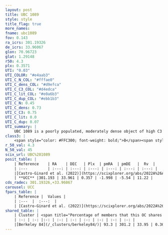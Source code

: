 ```yaml
---
layout: post
title: UBC 1089
style: style
title_flag: true
more_names: 
fname: ubc1089
fov: 0.143
ra_icrs: 301.19326
de_icrs: 33.96067
glon: 70.96723
glat: 1.29148
r50: 4.3
plx: 0.3571
UTI: "0.03"
UTI_COLOR: "#e4aab3"
UTI_C_N_COL: "#fffae0"
UTI_C_dens_COL: "#d9efca"
UTI_C_C3_COL: "#d4edca"
UTI_C_lit_COL: "#e0a6b3"
UTI_C_dup_COL: "#ebb1b3"
UTI_C_N: 0.45
UTI_C_dens: 0.73
UTI_C_C3: 0.75
UTI_C_lit: 0.0
UTI_C_dup: 0.07
UTI_summary: |
    UBC 1089 is a poorly populated, moderately dense object of high C3 quality. It was recently reported in the literature.<br><br><span style="color: #99180f; font-weight: bold;">Warning: </span>This is very likely a duplicate object, which shares a large percentage of members with at least one previously reported entry.
class3: |
    <span style="color: #FFC300; font-weight: bold;">B</span><span style="color: green; font-weight: bold;">A</span>
r_50_val: 4.3
N_50_val: 45
scix_url: UBC%201089
posit_table: |
    | Reference    | RA    | DEC   | Plx  | pmRA  | pmDE   |  Rv  |
    | :---         | :---: | :---: | :---: | :---: | :---: | :---: |
    |[Castro-Ginard et al. (2022)](https://scixplorer.org/abs/2022A%26A...661A.118C) | 301.2 | 33.95 | 0.35 | -1.99 | -5.56 | -- |
    | **UCC** |301.193 | 33.961 | 0.357 | -1.998 | -5.54 | 11.22 | 
cds_radec: 301.19326,+33.96067
carousel: UCC
fpars_table: |
    | Reference |  Values |
    | :---  |  :---:  |
    | [Castro-Ginard et al. (2022)](https://scixplorer.org/abs/2022A%26A...661A.118C) | `AV=1.726, Dist=3025, logAge=7.903` |
shared_table: |
    | Cluster | <span title="Percentage of members that this OC shares with the ones listed">%</span>   | RA   | DEC   | Plx   | pmRA  | pmDE  | Rv | UTI |
    | :-: | :-: |:-: | :-: | :-: | :-: | :-: | :-: | :-: |
    |[Berkeley 84](/_clusters/berkeley84/)| 93.3 | 301.2 | 33.95 | 0.36 | -2.01 | -5.55 | 11.22 |0.66 |
---
```

